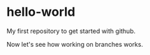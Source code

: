 # hello-world
My first repository to get started with github.

Now let's see how working on branches works.
